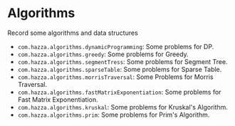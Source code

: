 # Algorithms

Record some algorithms and data structures

- `com.hazza.algorithms.dynamicProgramming`:  Some problems for DP.
- `com.hazza.algorithms.greedy`: Some problems for Greedy.
- `com.hazza.algorithms.segmentTress`: Some problems for Segment Tree.
- `com.hazza.algorithms.sparseTable`: Some problems for Sparse Table.
- `com.hazza.algorithms.morrisTraversal`: Some Problems for Morris Traversal.
- `com.hazza.algorithms.fastMatrixExponentiation`: Some problems for Fast Matrix Exponentiation.
- `com.hazza.algorithms.kruskal`: Some problems for Kruskal's Algorithm.
- `com.hazza.algorithms.prim`: Some problems for Prim's Algorithm.
